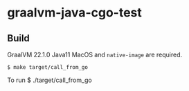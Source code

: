 # graalvm-java-cgo-test

Build
---

GraalVM 22.1.0 Java11 MacOS and `native-image` are required.

    $ make target/call_from_go

To run
    $ ./target/call_from_go

